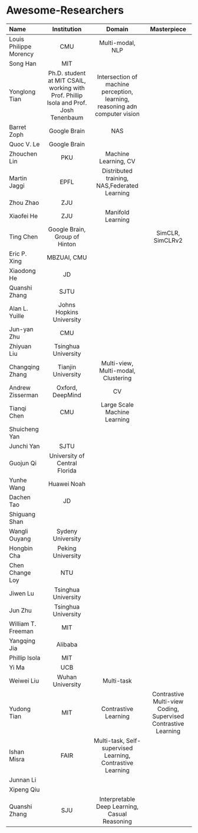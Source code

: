 # Awesome-Researchers

|      Name   |        Institution       |      Domain    |Masterpiece|
|:------------|:--------------:|:----------------------:|:--------:|
|Louis Philippe Morency|CMU|Multi-modal, NLP||
|Song Han|MIT|||
|Yonglong Tian| Ph.D. student at MIT CSAIL, working with Prof. Phillip Isola and Prof. Josh Tenenbaum|Intersection of machine perception, learning, reasoning adn computer vision||
|Barret Zoph|Google Brain|NAS||
|Quoc V. Le|Google Brain|||
|Zhouchen Lin|PKU|Machine Learning, CV||
|Martin Jaggi|EPFL|Distributed training, NAS,Federated Learning||
|Zhou Zhao|ZJU|||
|Xiaofei He|ZJU|Manifold Learning||
|Ting Chen|Google Brain, Group of Hinton||SimCLR, SimCLRv2|
|Eric P. Xing|MBZUAI, CMU|||
|Xiaodong He|JD|||
|Quanshi Zhang|SJTU|||
|Alan L. Yuille|Johns Hopkins University|||
|Jun-yan Zhu|CMU|||
|Zhiyuan Liu|Tsinghua University|||
|Changqing Zhang|Tianjin University|Multi-view, Multi-modal, Clustering||
|Andrew Zisserman|Oxford, DeepMind|CV||
|Tianqi Chen|CMU|Large Scale Machine Learning||
|Shuicheng Yan||||
|Junchi Yan|SJTU|||
|Guojun Qi|University of Central Florida|||
|Yunhe Wang|Huawei Noah|||
|Dachen Tao|JD|||
|Shiguang Shan||||
|Wangli Ouyang|Sydeny University|||
|Hongbin Cha|Peking University|||
|Chen Change Loy|NTU|||
|Jiwen Lu|Tsinghua University|||
|Jun Zhu|Tsinghua University|||
|William T. Freeman|MIT|||
|Yangqing Jia|Alibaba|||
|Phillip Isola|MIT|||
|Yi Ma|UCB|||
|Weiwei Liu|Wuhan University|Multi-task||
|Yudong Tian|MIT|Contrastive Learning|Contrastive Multi-view Coding, Supervised Contrastive Learning|
|Ishan Misra|FAIR|Multi-task, Self-supervised Learning, Contrastive Learning||
|Junnan Li||||
|Xipeng Qiu||||
|Quanshi Zhang|SJU|Interpretable Deep Learning, Casual Reasoning||
